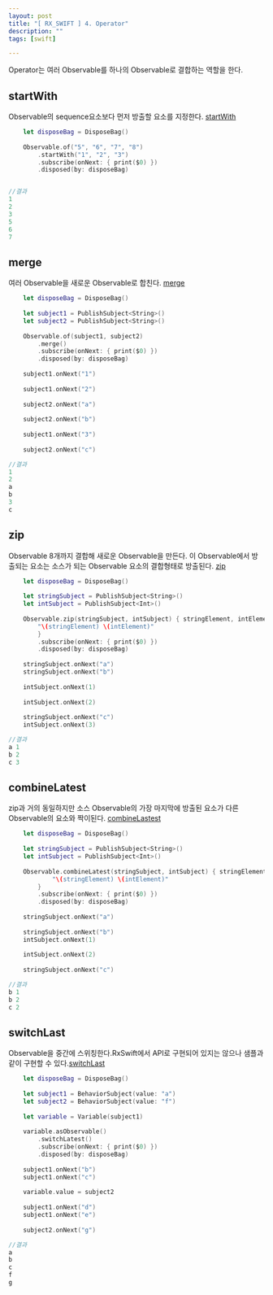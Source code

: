 ```yaml
---
layout: post
title: "[ RX_SWIFT ] 4. Operator"
description: ""
tags: [swift]

---
```



Operator는 여러 Observable를 하나의 Observable로 결합하는 역할을 한다. 

## startWith
Observable의 sequence요소보다 먼저 방출할 요소를 지정한다. [startWith](http://reactivex.io/documentation/operators/startwith.html)

```swift
    let disposeBag = DisposeBag()
    
    Observable.of("5", "6", "7", "8")
        .startWith("1", "2", "3")
        .subscribe(onNext: { print($0) })
        .disposed(by: disposeBag)


//결과
1
2
3
5
6
7
```

## merge
여러 Observable을 새로운 Observable로 합친다. [merge](http://reactivex.io/documentation/operators/merge.html)
```swift
    let disposeBag = DisposeBag()
    
    let subject1 = PublishSubject<String>()
    let subject2 = PublishSubject<String>()
    
    Observable.of(subject1, subject2)
        .merge()
        .subscribe(onNext: { print($0) })
        .disposed(by: disposeBag)
    
    subject1.onNext("1")
    
    subject1.onNext("2")
    
    subject2.onNext("a")
    
    subject2.onNext("b")
    
    subject1.onNext("3")
    
    subject2.onNext("c")

//결과
1
2
a
b
3
c
```

## zip
Observable 8개까지 결합해 새로운 Observable을 만든다. 이 Observable에서 방출되는 요소는 소스가 되는 Observable 요소의 결합형태로 방출된다. [zip](http://reactivex.io/documentation/operators/zip.html)
```swift
    let disposeBag = DisposeBag()
    
    let stringSubject = PublishSubject<String>()
    let intSubject = PublishSubject<Int>()
    
    Observable.zip(stringSubject, intSubject) { stringElement, intElement in
        "\(stringElement) \(intElement)"
        }
        .subscribe(onNext: { print($0) })
        .disposed(by: disposeBag)
    
    stringSubject.onNext("a")
    stringSubject.onNext("b")
    
    intSubject.onNext(1)
    
    intSubject.onNext(2)
    
    stringSubject.onNext("c")
    intSubject.onNext(3)

//결과
a 1
b 2
c 3
```

## combineLatest
zip과 거의 동일하지만 소스 Observable의 가장 마지막에 방출된 요소가 다른 Observable의 요소와 짝이된다.  [combineLastest](http://reactivex.io/documentation/operators/combinelatest.html)
```swift
    let disposeBag = DisposeBag()
    
    let stringSubject = PublishSubject<String>()
    let intSubject = PublishSubject<Int>()
    
    Observable.combineLatest(stringSubject, intSubject) { stringElement, intElement in
            "\(stringElement) \(intElement)"
        }
        .subscribe(onNext: { print($0) })
        .disposed(by: disposeBag)
    
    stringSubject.onNext("a")
    
    stringSubject.onNext("b")
    intSubject.onNext(1)
    
    intSubject.onNext(2)
    
    stringSubject.onNext("c")

//결과
b 1
b 2
c 2
```

## switchLast 
Observable을 중간에 스위칭한다.RxSwift에서 API로 구현되어 있지는 않으나 샘플과같이 구현할 수 있다.[switchLast](http://reactivex.io/documentation/operators/switch.html)
```swift
    let disposeBag = DisposeBag()
    
    let subject1 = BehaviorSubject(value: "a")
    let subject2 = BehaviorSubject(value: "f")
    
    let variable = Variable(subject1)
        
    variable.asObservable()
        .switchLatest()
        .subscribe(onNext: { print($0) })
        .disposed(by: disposeBag)
    
    subject1.onNext("b")
    subject1.onNext("c")
    
    variable.value = subject2
    
    subject1.onNext("d")
    subject1.onNext("e")
    
    subject2.onNext("g")

//결과
a
b
c
f
g
```

```swift
```
